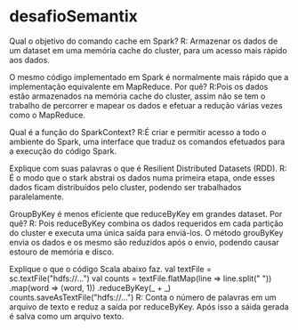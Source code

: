 # desafioSemantix

Qual o objetivo do comando cache em Spark?
R: Armazenar os dados de um dataset em uma memória cache do cluster, para um acesso mais rápido aos dados.

O mesmo código implementado em Spark é normalmente mais rápido que a implementação equivalente em MapReduce. Por quê?
R:Pois os dados estão armazenados na memória cache do cluster, assim não se tem o trabalho de percorrer e mapear os dados e efetuar a redução várias vezes como o MapReduce.

Qual é a função do SparkContext?
R:É criar e permitir acesso a todo o ambiente do Spark, uma interface que traduz os comandos efetuados para a execução do código Spark.

Explique com suas palavras o que é Resilient Distributed Datasets (RDD).
R: É o modo que o stark abstrai os dados numa primeira etapa, onde esses dados ficam distribuídos pelo cluster, podendo ser trabalhados paralelamente.

GroupByKey é menos eficiente que reduceByKey em grandes dataset. Por quê?
R: Pois reduceByKey combina os dados requeridos em cada partição do cluster e executa uma única saída para enviá-los. O método grouByKey envia os dados e os mesmo são reduzidos após o envio, podendo causar estouro de memória e disco.

Explique o que o código Scala abaixo
faz.
val textFile = sc.textFile("hdfs://...")
val counts = textFile.flatMap(line => line.split("
"))
.map(word => (word, 1))
.reduceByKey(_ + _)
counts.saveAsTextFile("hdfs://...")
R: Conta o número de palavras em um arquivo de texto e reduz a saída por reduceByKey. Após isso a sáida gerada é salva como um arquivo texto.




